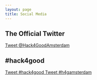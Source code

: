 ```yaml
---
layout: page
title: Social Media
---
```


## The Official Twitter 

<a class="twitter-timeline" href="https://twitter.com/Hack4GoodAmsterdam" data-widget-id="498931952494202880">
  Tweet @Hack4GoodAmsterdam
</a>

## #hack4good

<a class="twitter-timeline" href="https://twitter.com/hashtag/hack4good" data-widget-id="498932299891613698">
  Tweet #hack4good
</a>

<a class="twitter-timeline" href="https://twitter.com/hashtag/h4gamsterdam" data-widget-id="498932648551526400">
  Tweet #h4gamsterdam
</a>
